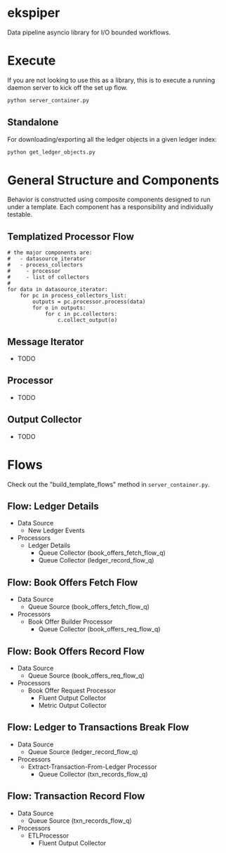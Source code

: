 # ekspiper
Data pipeline asyncio library for I/O bounded workflows.

# Execute
If you are not looking to use this as a library, this is to execute a running daemon server to kick off the set up flow. 
```bash
python server_container.py
```

## Standalone
For downloading/exporting all the ledger objects in a given ledger index:
```bash
python get_ledger_objects.py
```

# General Structure and Components
Behavior is constructed using composite components designed to run under a template. Each component has a responsibility and individually testable.

## Templatized Processor Flow
```
# the major components are:
#   - datasource_iterator
#   - process_collectors
#     - processor
#     - list of collectors
#
for data in datasource_iterator:
    for pc in process_collectors_list:
        outputs = pc.processor.process(data)
        for o in outputs:
            for c in pc.collectors:
                c.collect_output(o) 
```
## Message Iterator
- TODO

## Processor
- TODO

## Output Collector
- TODO

# Flows
Check out the "build_template_flows" method in `server_container.py`.

## Flow: Ledger Details
- Data Source
  - New Ledger Events
- Processors
  - Ledger Details
    - Queue Collector (book_offers_fetch_flow_q)
    - Queue Collector (ledger_record_flow_q)

## Flow: Book Offers Fetch Flow
- Data Source
  - Queue Source (book_offers_fetch_flow_q)
- Processors
  - Book Offer Builder Processor
    - Queue Collector (book_offers_req_flow_q)

## Flow: Book Offers Record Flow
- Data Source
  - Queue Source (book_offers_req_flow_q)
- Processors
  - Book Offer Request Processor
    - Fluent Output Collector
    - Metric Output Collector

## Flow: Ledger to Transactions Break Flow
- Data Source
  - Queue Source (ledger_record_flow_q)
- Processors
  - Extract-Transaction-From-Ledger Processor
    - Queue Collector (txn_records_flow_q)

## Flow: Transaction Record Flow
- Data Source
  - Queue Source (txn_records_flow_q)
- Processors
  - ETLProcessor
    - Fluent Output Collector
